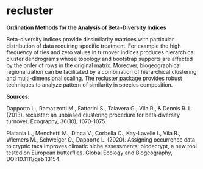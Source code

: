 # recluster

<b>Ordination Methods for the Analysis of Beta-Diversity Indices</b>

Beta-diversity indices provide dissimilarity matrices with particular distribution of data requiring specific treatment. For example the high frequency of ties and zero values in turnover indices produces hierarchical cluster dendrograms whose topology and bootstrap supports are affected by the order of rows in the original matrix. Moreover, biogeographical regionalization can be facilitated by a combination of hierarchical clustering and multi-dimensional scaling. The recluster package provides robust techniques to analyze pattern of similarity in species composition.


<b>Sources:</b>

Dapporto L., Ramazzotti M., Fattorini S., Talavera G., Vila R., & Dennis R. L. (2013). recluster: an unbiased clustering procedure for beta‐diversity turnover. Ecography, 36(10), 1070-1075.

Platania L., Menchetti M., Dinca V., Corbella C., Kay-Lavelle I., Vila R., Wiemers M., Schweiger O., Dapporto L. (2020). Assigning occurrence data to cryptic taxa improves climatic niche assessments: biodecrypt, a new tool tested on European butterflies. Global Ecology and Biogeography, DOI:10.1111/geb.13154.
